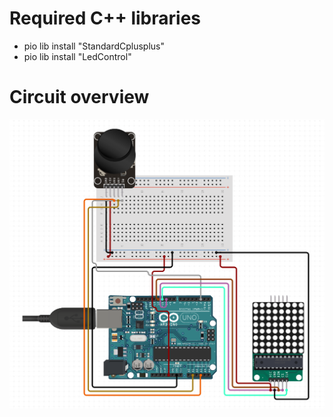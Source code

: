 

# Required C++ libraries
* pio lib install "StandardCplusplus"
* pio lib install "LedControl"


# Circuit overview

![Circuit overview](img/circuit.png)